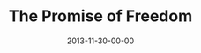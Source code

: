 ---
layout: message
category: message
series: "The Gift of Freedom"
title: "The Promise of Freedom"
date: 2013-11-30-00-00
message_id: 833
audio-description: "Brian Tome talks about the promise of freedom."
audio: "http://www.crossroads.net/players/media/hq/giftoffreedom_01.mp3"
audio-title: "The Promise of Freedom"
audio-duration: "33:55"
program-description: "Program&#58; WK 1 The Promise of Freedom"
program: "http://www.crossroads.net/players/media/hq/11_30-12_1_13Program_LO.pdf"
program-title: "The Promise of Freedom"
video-description: "Brian Tome talks about the promise of freedom."
video-title: "The Promise of Freedom"
video: "https://s3.amazonaws.com/crossroadsvideomessages/giftoffreedom_01.mp4"
video-poster: "https://www.crossroads.net/uploadedfiles/giftoffreedom_01_still.jpg"
---